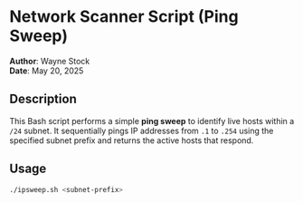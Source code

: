 # Network Scanner Script (Ping Sweep)

**Author**: Wayne Stock  
**Date**: May 20, 2025  

## Description

This Bash script performs a simple **ping sweep** to identify live hosts within a `/24` subnet. It sequentially pings IP addresses from `.1` to `.254` using the specified subnet prefix and returns the active hosts that respond.

## Usage

```bash
./ipsweep.sh <subnet-prefix>
